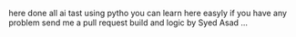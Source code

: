 here done all ai tast using pytho
you can learn here easyly 
if you have any problem send me a pull request 
build and logic by Syed Asad
...